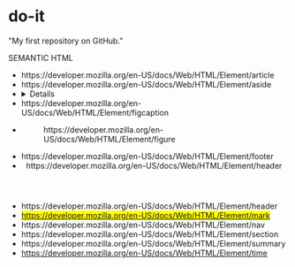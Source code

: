 # do-it
"My first repository on GitHub."

SEMANTIC HTML
* <article> https://developer.mozilla.org/en-US/docs/Web/HTML/Element/article
* <aside> https://developer.mozilla.org/en-US/docs/Web/HTML/Element/aside
* <details> https://developer.mozilla.org/en-US/docs/Web/HTML/Element/details
* <figcaption> https://developer.mozilla.org/en-US/docs/Web/HTML/Element/figcaption
* <figure> https://developer.mozilla.org/en-US/docs/Web/HTML/Element/figure  
* <footer> https://developer.mozilla.org/en-US/docs/Web/HTML/Element/footer
* <header> https://developer.mozilla.org/en-US/docs/Web/HTML/Element/header
* <main> https://developer.mozilla.org/en-US/docs/Web/HTML/Element/header
* <mark> https://developer.mozilla.org/en-US/docs/Web/HTML/Element/mark
* <nav> https://developer.mozilla.org/en-US/docs/Web/HTML/Element/nav
* <section> https://developer.mozilla.org/en-US/docs/Web/HTML/Element/section
* <summary> https://developer.mozilla.org/en-US/docs/Web/HTML/Element/summary
* <time> https://developer.mozilla.org/en-US/docs/Web/HTML/Element/time
